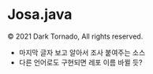 # Josa.java

© 2021 Dark Tornado, All rights reserved.

* 마지막 글자 보고 알아서 조사 붙여주는 소스
* 다른 언어로도 구현되면 레포 이름 바뀔 듯?
